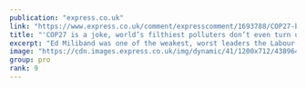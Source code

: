 ```yaml
---
publication: "express.co.uk"
link: "https://www.express.co.uk/comment/expresscomment/1693788/COP27-britain-carbon-dioxide-emissions-reparations-ed-miliband-Rishi-sunak"
title: "'COP27 is a joke, world’s filthiest polluters don’t even turn up'"
excerpt: "Ed Miliband was one of the weakest, worst leaders the Labour Party has ever had. He led his party to a crushing defeat in 2015 when Labour lost 48 seats and he had to resign in utter humiliation."
image: "https://cdn.images.express.co.uk/img/dynamic/41/1200x712/4389644.jpg?r=1667989374060"
group: pro
rank: 9
---
```


